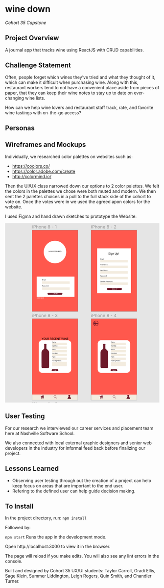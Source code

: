 # wine down
*Cohort 35 Capstone*

## Project Overview
A journal app that tracks wine using ReactJS with CRUD capabilities.

## Challenge Statement
Often, people forget which wines they’ve tried and what they thought of it, which can make it difficult when purchasing wine. Along with this, restaurant workers tend to not have a convenient place aside from pieces of paper, that they can keep their wine notes to stay up to date on ever-changing wine lists. 

How can we help wine lovers and restaurant staff track, rate, and favorite wine tastings with on-the-go access? 

## Personas


## Wireframes and Mockups

Individually, we researched color palettes on websites such as: 

+ https://coolors.co/
+ https://color.adobe.com/create
+ http://colormind.io/

Then the UI/UX class narrowed down our options to 2 color palettes. We felt the colors in the palettes we chose were both muted and modern. We then sent the 2 palettes choices in a poll to the full stack side of the cohort to vote on. Once the votes were in we used the agreed apon colors for the website.

I used Figma and hand drawn sketches to prototype the Website: 

<img src="mockup.png" alt="Mockup">

## User Testing
For our research we interviewed our career services and placement team here at Nashville Software School.

We also connected with local external graphic designers and senior web developers in the industry for informal feed back before finalizing our project.

## Lessons Learned

+ Observing user testing through out the creation of a project can help keep focus on areas that are important to the end user.
+ Refering to the defined user can help guide decision making.


## To Install
In the project directory, run:
`npm install`

Followed by:

`npm start`
Runs the app in the development mode.

Open http://localhost:3000 to view it in the browser.

The page will reload if you make edits.
You will also see any lint errors in the console.

Built and designed by Cohort 35 UX/UI students: Taylor Carroll, Gradi Ellis, Sage Klein, Summer Liddington, Leigh Rogers, Quin Smith, and Chandler Turner.